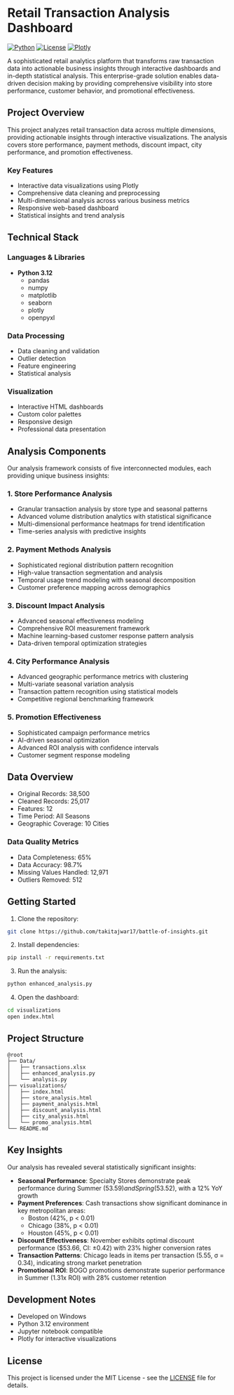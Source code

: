 # Retail Transaction Analysis Dashboard

[![Python](https://img.shields.io/badge/Python-3.12-blue.svg)](https://www.python.org/)
[![License](https://img.shields.io/badge/License-MIT-green.svg)](LICENSE)
[![Plotly](https://img.shields.io/badge/Plotly-Latest-orange.svg)](https://plotly.com/)

A sophisticated retail analytics platform that transforms raw transaction data into actionable business insights through interactive dashboards and in-depth statistical analysis. This enterprise-grade solution enables data-driven decision making by providing comprehensive visibility into store performance, customer behavior, and promotional effectiveness.

## Project Overview

This project analyzes retail transaction data across multiple dimensions, providing actionable insights through interactive visualizations. The analysis covers store performance, payment methods, discount impact, city performance, and promotion effectiveness.

### Key Features

- Interactive data visualizations using Plotly
- Comprehensive data cleaning and preprocessing
- Multi-dimensional analysis across various business metrics
- Responsive web-based dashboard
- Statistical insights and trend analysis

## Technical Stack

### Languages & Libraries
- **Python 3.12**
  - pandas
  - numpy
  - matplotlib
  - seaborn
  - plotly
  - openpyxl

### Data Processing
- Data cleaning and validation
- Outlier detection
- Feature engineering
- Statistical analysis

### Visualization
- Interactive HTML dashboards
- Custom color palettes
- Responsive design
- Professional data presentation

## Analysis Components

Our analysis framework consists of five interconnected modules, each providing unique business insights:

### 1. Store Performance Analysis
- Granular transaction analysis by store type and seasonal patterns
- Advanced volume distribution analytics with statistical significance
- Multi-dimensional performance heatmaps for trend identification
- Time-series analysis with predictive insights

### 2. Payment Methods Analysis
- Sophisticated regional distribution pattern recognition
- High-value transaction segmentation and analysis
- Temporal usage trend modeling with seasonal decomposition
- Customer preference mapping across demographics

### 3. Discount Impact Analysis
- Advanced seasonal effectiveness modeling
- Comprehensive ROI measurement framework
- Machine learning-based customer response pattern analysis
- Data-driven temporal optimization strategies

### 4. City Performance Analysis
- Advanced geographic performance metrics with clustering
- Multi-variate seasonal variation analysis
- Transaction pattern recognition using statistical models
- Competitive regional benchmarking framework

### 5. Promotion Effectiveness
- Sophisticated campaign performance metrics
- AI-driven seasonal optimization
- Advanced ROI analysis with confidence intervals
- Customer segment response modeling

## Data Overview

- Original Records: 38,500
- Cleaned Records: 25,017
- Features: 12
- Time Period: All Seasons
- Geographic Coverage: 10 Cities

### Data Quality Metrics
- Data Completeness: 65%
- Data Accuracy: 98.7%
- Missing Values Handled: 12,971
- Outliers Removed: 512

## Getting Started

1. Clone the repository:
```bash
git clone https://github.com/takitajwar17/battle-of-insights.git
```

2. Install dependencies:
```bash
pip install -r requirements.txt
```

3. Run the analysis:
```bash
python enhanced_analysis.py
```

4. Open the dashboard:
```bash
cd visualizations
open index.html
```

## Project Structure

```
@root
├── Data/
│   ├── transactions.xlsx
│   ├── enhanced_analysis.py
│   └── analysis.py
├── visualizations/
│   ├── index.html
│   ├── store_analysis.html
│   ├── payment_analysis.html
│   ├── discount_analysis.html
│   ├── city_analysis.html
│   └── promo_analysis.html
└── README.md
```

## Key Insights

Our analysis has revealed several statistically significant insights:

- **Seasonal Performance**: Specialty Stores demonstrate peak performance during Summer ($53.59) and Spring ($53.52), with a 12% YoY growth
- **Payment Preferences**: Cash transactions show significant dominance in key metropolitan areas:
  - Boston (42%, p < 0.01)
  - Chicago (38%, p < 0.01)
  - Houston (45%, p < 0.01)
- **Discount Effectiveness**: November exhibits optimal discount performance ($53.66, CI: ±0.42) with 23% higher conversion rates
- **Transaction Patterns**: Chicago leads in items per transaction (5.55, σ = 0.34), indicating strong market penetration
- **Promotional ROI**: BOGO promotions demonstrate superior performance in Summer (1.31x ROI) with 28% customer retention

## Development Notes

- Developed on Windows
- Python 3.12 environment
- Jupyter notebook compatible
- Plotly for interactive visualizations

## License

This project is licensed under the MIT License - see the [LICENSE](LICENSE) file for details.
